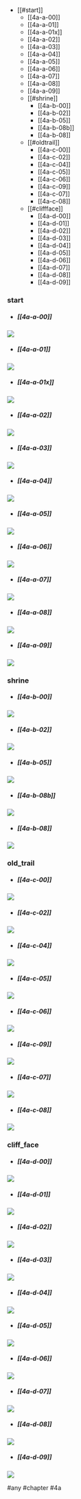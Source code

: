 <!--toc:start-->
- [[#start]]
    - [[4a-a-00]]
    - [[4a-a-01]]
    - [[4a-a-01x]]
    - [[4a-a-02]]
    - [[4a-a-03]]
    - [[4a-a-04]]
    - [[4a-a-05]]
    - [[4a-a-06]]
    - [[4a-a-07]]
    - [[4a-a-08]]
    - [[4a-a-09]]
  - [[#shrine]]
    - [[4a-b-00]]
    - [[4a-b-02]]
    - [[4a-b-05]]
    - [[4a-b-08b]]
    - [[4a-b-08]]
  - [[#oldtrail]]
    - [[4a-c-00]]
    - [[4a-c-02]]
    - [[4a-c-04]]
    - [[4a-c-05]]
    - [[4a-c-06]]
    - [[4a-c-09]]
    - [[4a-c-07]]
    - [[4a-c-08]]
  - [[#cliffface]]
    - [[4a-d-00]]
    - [[4a-d-01]]
    - [[4a-d-02]]
    - [[4a-d-03]]
    - [[4a-d-04]]
    - [[4a-d-05]]
    - [[4a-d-06]]
    - [[4a-d-07]]
    - [[4a-d-08]]
    - [[4a-d-09]]
<!--toc:end-->

### start
* ##### [[4a-a-00]]
![](https://berrycamp.github.io/img/celeste/previews/ridge/a/a-00.png)

* ##### [[4a-a-01]]
![](https://berrycamp.github.io/img/celeste/previews/ridge/a/a-01.png)

* ##### [[4a-a-01x]]
![](https://berrycamp.github.io/img/celeste/previews/ridge/a/a-01x.png)

* ##### [[4a-a-02]]
![](https://berrycamp.github.io/img/celeste/previews/ridge/a/a-02.png)

* ##### [[4a-a-03]]
![](https://berrycamp.github.io/img/celeste/previews/ridge/a/a-03.png)

* ##### [[4a-a-04]]
![](https://berrycamp.github.io/img/celeste/previews/ridge/a/a-04.png)

* ##### [[4a-a-05]]
![](https://berrycamp.github.io/img/celeste/previews/ridge/a/a-05.png)

* ##### [[4a-a-06]]
![](https://berrycamp.github.io/img/celeste/previews/ridge/a/a-06.png)

* ##### [[4a-a-07]]
![](https://berrycamp.github.io/img/celeste/previews/ridge/a/a-07.png)

* ##### [[4a-a-08]]
![](https://berrycamp.github.io/img/celeste/previews/ridge/a/a-08.png)

* ##### [[4a-a-09]]
![](https://berrycamp.github.io/img/celeste/previews/ridge/a/a-09.png)

### shrine
* ##### [[4a-b-00]]
![](https://berrycamp.github.io/img/celeste/previews/ridge/a/b-00.png)

* ##### [[4a-b-02]]
![](https://berrycamp.github.io/img/celeste/previews/ridge/a/b-02.png)

* ##### [[4a-b-05]]
![](https://berrycamp.github.io/img/celeste/previews/ridge/a/b-05.png)

* ##### [[4a-b-08b]]
![](https://berrycamp.github.io/img/celeste/previews/ridge/a/b-08b.png)

* ##### [[4a-b-08]]
![](https://berrycamp.github.io/img/celeste/previews/ridge/a/b-08.png)

### old_trail
* ##### [[4a-c-00]]
![](https://berrycamp.github.io/img/celeste/previews/ridge/a/c-00.png)

* ##### [[4a-c-02]]
![](https://berrycamp.github.io/img/celeste/previews/ridge/a/c-02.png)

* ##### [[4a-c-04]]
![](https://berrycamp.github.io/img/celeste/previews/ridge/a/c-04.png)

* ##### [[4a-c-05]]
![](https://berrycamp.github.io/img/celeste/previews/ridge/a/c-05.png)

* ##### [[4a-c-06]]
![](https://berrycamp.github.io/img/celeste/previews/ridge/a/c-06.png)

* ##### [[4a-c-09]]
![](https://berrycamp.github.io/img/celeste/previews/ridge/a/c-09.png)

* ##### [[4a-c-07]]
![](https://berrycamp.github.io/img/celeste/previews/ridge/a/c-07.png)

* ##### [[4a-c-08]]
![](https://berrycamp.github.io/img/celeste/previews/ridge/a/c-08.png)

### cliff_face
* ##### [[4a-d-00]]
![](https://berrycamp.github.io/img/celeste/previews/ridge/a/d-00.png)

* ##### [[4a-d-01]]
![](https://berrycamp.github.io/img/celeste/previews/ridge/a/d-01.png)

* ##### [[4a-d-02]]
![](https://berrycamp.github.io/img/celeste/previews/ridge/a/d-02.png)

* ##### [[4a-d-03]]
![](https://berrycamp.github.io/img/celeste/previews/ridge/a/d-03.png)

* ##### [[4a-d-04]]
![](https://berrycamp.github.io/img/celeste/previews/ridge/a/d-04.png)

* ##### [[4a-d-05]]
![](https://berrycamp.github.io/img/celeste/previews/ridge/a/d-05.png)

* ##### [[4a-d-06]]
![](https://berrycamp.github.io/img/celeste/previews/ridge/a/d-06.png)

* ##### [[4a-d-07]]
![](https://berrycamp.github.io/img/celeste/previews/ridge/a/d-07.png)

* ##### [[4a-d-08]]
![](https://berrycamp.github.io/img/celeste/previews/ridge/a/d-08.png)

* ##### [[4a-d-09]]
![](https://berrycamp.github.io/img/celeste/previews/ridge/a/d-09.png)


#any #chapter #4a
